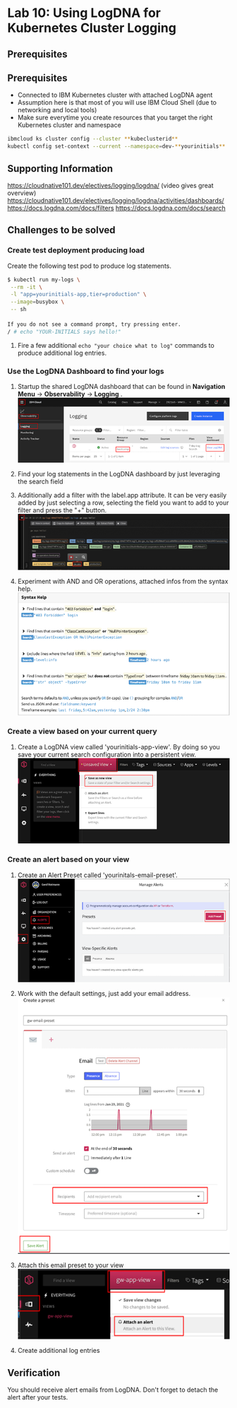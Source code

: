 # Lab 10: Using LogDNA for Kubernetes Cluster Logging

## Prerequisites

## Prerequisites

- Connected to IBM Kubernetes cluster with attached LogDNA agent
- Assumption here is that most of you will use IBM Cloud Shell (due to networking and local tools)
- Make sure everytime you create resources that you target the right Kubernetes cluster and namespace

```bash
ibmcloud ks cluster config --cluster **kubeclusterid**
kubectl config set-context --current --namespace=dev-**yourinitials**
```

## Supporting Information

https://cloudnative101.dev/electives/logging/logdna/ (video gives great overview)
https://cloudnative101.dev/electives/logging/logdna/activities/dashboards/
https://docs.logdna.com/docs/filters
https://docs.logdna.com/docs/search

## Challenges to be solved

### Create test deployment producing load

Create the following test pod to produce log statements.

```bash
$ kubectl run my-logs \
 --rm -it \
 -l "app=yourinitials-app,tier=production" \
 --image=busybox \
 -- sh

If you do not see a command prompt, try pressing enter.
/ # echo "YOUR-INITIALS says hello!"
```

1. Fire a few additional `echo "your choice what to log"` commands to produce additional log entries.

### Use the LogDNA Dashboard to find your logs

1. Startup the shared LogDNA dashboard that can be found in **Navigation Menu** -> **Observability** -> **Logging** .
   ![image](images/lab-logdna-01.png)

1. Find your log statements in the LogDNA dashboard by just leveraging the search field

1. Additionally add a filter with the label.app attribute. It can be very easily added by just selecting a row, selecting the field you want to add to your filter and press the "+" button.
   ![image](images/lab-logdna-02.png)

1. Experiment with AND and OR operations, attached infos from the syntax help.
   ![image](images/lab-logdna-03.png)

### Create a view based on your current query

1. Create a LogDNA view called 'yourinitials-app-view'. By doing so you save your current search configuration into a persistent view.
   ![image](images/lab-logdna-04.png)

### Create an alert based on your view

1. Create an Alert Preset called 'yourinitals-email-preset'.
   ![image](images/lab-logdna-05.png)
1. Work with the default settings, just add your email address.
   ![image](images/lab-logdna-06.png)
1. Attach this email preset to your view
   ![image](images/lab-logdna-07.png)

1. Create additional log entries

## Verification

You should receive alert emails from LogDNA. Don't forget to detach the alert after your tests.
